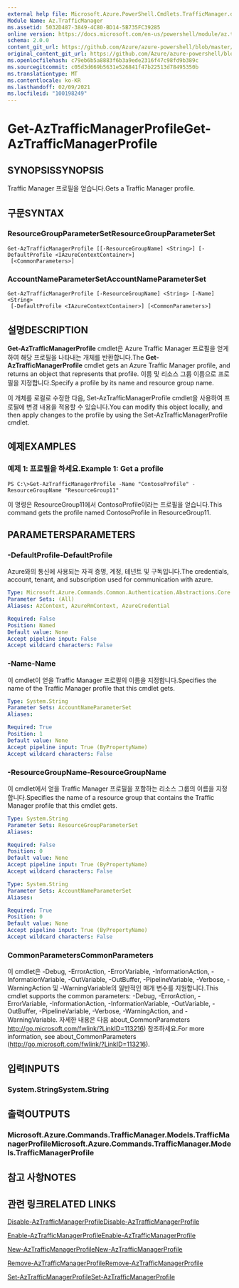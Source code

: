 ```yaml
---
external help file: Microsoft.Azure.PowerShell.Cmdlets.TrafficManager.dll-Help.xml
Module Name: Az.TrafficManager
ms.assetid: 5032D487-3849-4C80-BD14-5B735FC39285
online version: https://docs.microsoft.com/en-us/powershell/module/az.trafficmanager/get-aztrafficmanagerprofile
schema: 2.0.0
content_git_url: https://github.com/Azure/azure-powershell/blob/master/src/TrafficManager/TrafficManager/help/Get-AzTrafficManagerProfile.md
original_content_git_url: https://github.com/Azure/azure-powershell/blob/master/src/TrafficManager/TrafficManager/help/Get-AzTrafficManagerProfile.md
ms.openlocfilehash: c79eb6b5a8883f6b3a9ede2316f47c98fd9b389c
ms.sourcegitcommit: c05d3d669b5631e526841f47b22513d78495350b
ms.translationtype: MT
ms.contentlocale: ko-KR
ms.lasthandoff: 02/09/2021
ms.locfileid: "100198249"
---
```

# <span data-ttu-id="591aa-101">Get-AzTrafficManagerProfile</span><span class="sxs-lookup"><span data-stu-id="591aa-101">Get-AzTrafficManagerProfile</span></span>

## <span data-ttu-id="591aa-102">SYNOPSIS</span><span class="sxs-lookup"><span data-stu-id="591aa-102">SYNOPSIS</span></span>
<span data-ttu-id="591aa-103">Traffic Manager 프로필을 얻습니다.</span><span class="sxs-lookup"><span data-stu-id="591aa-103">Gets a Traffic Manager profile.</span></span>

## <span data-ttu-id="591aa-104">구문</span><span class="sxs-lookup"><span data-stu-id="591aa-104">SYNTAX</span></span>

### <span data-ttu-id="591aa-105">ResourceGroupParameterSet</span><span class="sxs-lookup"><span data-stu-id="591aa-105">ResourceGroupParameterSet</span></span>
```
Get-AzTrafficManagerProfile [[-ResourceGroupName] <String>] [-DefaultProfile <IAzureContextContainer>]
 [<CommonParameters>]
```

### <span data-ttu-id="591aa-106">AccountNameParameterSet</span><span class="sxs-lookup"><span data-stu-id="591aa-106">AccountNameParameterSet</span></span>
```
Get-AzTrafficManagerProfile [-ResourceGroupName] <String> [-Name] <String>
 [-DefaultProfile <IAzureContextContainer>] [<CommonParameters>]
```

## <span data-ttu-id="591aa-107">설명</span><span class="sxs-lookup"><span data-stu-id="591aa-107">DESCRIPTION</span></span>
<span data-ttu-id="591aa-108">**Get-AzTrafficManagerProfile** cmdlet은 Azure Traffic Manager 프로필을 얻게 하여 해당 프로필을 나타내는 개체를 반환합니다.</span><span class="sxs-lookup"><span data-stu-id="591aa-108">The **Get-AzTrafficManagerProfile** cmdlet gets an Azure Traffic Manager profile, and returns an object that represents that profile.</span></span>
<span data-ttu-id="591aa-109">이름 및 리소스 그룹 이름으로 프로필을 지정합니다.</span><span class="sxs-lookup"><span data-stu-id="591aa-109">Specify a profile by its name and resource group name.</span></span>

<span data-ttu-id="591aa-110">이 개체를 로컬로 수정한 다음, Set-AzTrafficManagerProfile cmdlet을 사용하여 프로필에 변경 내용을 적용할 수 있습니다.</span><span class="sxs-lookup"><span data-stu-id="591aa-110">You can modify this object locally, and then apply changes to the profile by using the Set-AzTrafficManagerProfile cmdlet.</span></span>

## <span data-ttu-id="591aa-111">예제</span><span class="sxs-lookup"><span data-stu-id="591aa-111">EXAMPLES</span></span>

### <span data-ttu-id="591aa-112">예제 1: 프로필을 하세요.</span><span class="sxs-lookup"><span data-stu-id="591aa-112">Example 1: Get a profile</span></span>
```
PS C:\>Get-AzTrafficManagerProfile -Name "ContosoProfile" -ResourceGroupName "ResourceGroup11"
```

<span data-ttu-id="591aa-113">이 명령은 ResourceGroup11에서 ContosoProfile이라는 프로필을 얻습니다.</span><span class="sxs-lookup"><span data-stu-id="591aa-113">This command gets the profile named ContosoProfile in ResourceGroup11.</span></span>

## <span data-ttu-id="591aa-114">PARAMETERS</span><span class="sxs-lookup"><span data-stu-id="591aa-114">PARAMETERS</span></span>

### <span data-ttu-id="591aa-115">-DefaultProfile</span><span class="sxs-lookup"><span data-stu-id="591aa-115">-DefaultProfile</span></span>
<span data-ttu-id="591aa-116">Azure와의 통신에 사용되는 자격 증명, 계정, 테넌트 및 구독입니다.</span><span class="sxs-lookup"><span data-stu-id="591aa-116">The credentials, account, tenant, and subscription used for communication with azure.</span></span>

```yaml
Type: Microsoft.Azure.Commands.Common.Authentication.Abstractions.Core.IAzureContextContainer
Parameter Sets: (All)
Aliases: AzContext, AzureRmContext, AzureCredential

Required: False
Position: Named
Default value: None
Accept pipeline input: False
Accept wildcard characters: False
```

### <span data-ttu-id="591aa-117">-Name</span><span class="sxs-lookup"><span data-stu-id="591aa-117">-Name</span></span>
<span data-ttu-id="591aa-118">이 cmdlet이 얻을 Traffic Manager 프로필의 이름을 지정합니다.</span><span class="sxs-lookup"><span data-stu-id="591aa-118">Specifies the name of the Traffic Manager profile that this cmdlet gets.</span></span>

```yaml
Type: System.String
Parameter Sets: AccountNameParameterSet
Aliases:

Required: True
Position: 1
Default value: None
Accept pipeline input: True (ByPropertyName)
Accept wildcard characters: False
```

### <span data-ttu-id="591aa-119">-ResourceGroupName</span><span class="sxs-lookup"><span data-stu-id="591aa-119">-ResourceGroupName</span></span>
<span data-ttu-id="591aa-120">이 cmdlet에서 얻을 Traffic Manager 프로필을 포함하는 리소스 그룹의 이름을 지정합니다.</span><span class="sxs-lookup"><span data-stu-id="591aa-120">Specifies the name of a resource group that contains the Traffic Manager profile that this cmdlet gets.</span></span>

```yaml
Type: System.String
Parameter Sets: ResourceGroupParameterSet
Aliases:

Required: False
Position: 0
Default value: None
Accept pipeline input: True (ByPropertyName)
Accept wildcard characters: False
```

```yaml
Type: System.String
Parameter Sets: AccountNameParameterSet
Aliases:

Required: True
Position: 0
Default value: None
Accept pipeline input: True (ByPropertyName)
Accept wildcard characters: False
```

### <span data-ttu-id="591aa-121">CommonParameters</span><span class="sxs-lookup"><span data-stu-id="591aa-121">CommonParameters</span></span>
<span data-ttu-id="591aa-122">이 cmdlet은 -Debug, -ErrorAction, -ErrorVariable, -InformationAction, -InformationVariable, -OutVariable, -OutBuffer, -PipelineVariable, -Verbose, -WarningAction 및 -WarningVariable의 일반적인 매개 변수를 지원합니다.</span><span class="sxs-lookup"><span data-stu-id="591aa-122">This cmdlet supports the common parameters: -Debug, -ErrorAction, -ErrorVariable, -InformationAction, -InformationVariable, -OutVariable, -OutBuffer, -PipelineVariable, -Verbose, -WarningAction, and -WarningVariable.</span></span> <span data-ttu-id="591aa-123">자세한 내용은 다음 about_CommonParameters http://go.microsoft.com/fwlink/?LinkID=113216) 참조하세요.</span><span class="sxs-lookup"><span data-stu-id="591aa-123">For more information, see about_CommonParameters (http://go.microsoft.com/fwlink/?LinkID=113216).</span></span>

## <span data-ttu-id="591aa-124">입력</span><span class="sxs-lookup"><span data-stu-id="591aa-124">INPUTS</span></span>

### <span data-ttu-id="591aa-125">System.String</span><span class="sxs-lookup"><span data-stu-id="591aa-125">System.String</span></span>

## <span data-ttu-id="591aa-126">출력</span><span class="sxs-lookup"><span data-stu-id="591aa-126">OUTPUTS</span></span>

### <span data-ttu-id="591aa-127">Microsoft.Azure.Commands.TrafficManager.Models.TrafficManagerProfile</span><span class="sxs-lookup"><span data-stu-id="591aa-127">Microsoft.Azure.Commands.TrafficManager.Models.TrafficManagerProfile</span></span>

## <span data-ttu-id="591aa-128">참고 사항</span><span class="sxs-lookup"><span data-stu-id="591aa-128">NOTES</span></span>

## <span data-ttu-id="591aa-129">관련 링크</span><span class="sxs-lookup"><span data-stu-id="591aa-129">RELATED LINKS</span></span>

[<span data-ttu-id="591aa-130">Disable-AzTrafficManagerProfile</span><span class="sxs-lookup"><span data-stu-id="591aa-130">Disable-AzTrafficManagerProfile</span></span>](./Disable-AzTrafficManagerProfile.md)

[<span data-ttu-id="591aa-131">Enable-AzTrafficManagerProfile</span><span class="sxs-lookup"><span data-stu-id="591aa-131">Enable-AzTrafficManagerProfile</span></span>](./Enable-AzTrafficManagerProfile.md)

[<span data-ttu-id="591aa-132">New-AzTrafficManagerProfile</span><span class="sxs-lookup"><span data-stu-id="591aa-132">New-AzTrafficManagerProfile</span></span>](./New-AzTrafficManagerProfile.md)

[<span data-ttu-id="591aa-133">Remove-AzTrafficManagerProfile</span><span class="sxs-lookup"><span data-stu-id="591aa-133">Remove-AzTrafficManagerProfile</span></span>](./Remove-AzTrafficManagerProfile.md)

[<span data-ttu-id="591aa-134">Set-AzTrafficManagerProfile</span><span class="sxs-lookup"><span data-stu-id="591aa-134">Set-AzTrafficManagerProfile</span></span>](./Set-AzTrafficManagerProfile.md)


